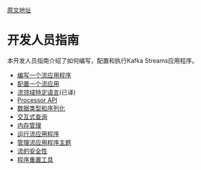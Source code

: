 [原文地址](https://kafka.apache.org/10/documentation/streams/developer-guide/)
# 开发人员指南
本开发人员指南介绍了如何编写，配置和执行Kafka Streams应用程序。
- [编写一个流应用程序](https://kafka.apache.org/10/documentation/streams/developer-guide/write-streams.html)
- [配置一个流应用](https://kafka.apache.org/10/documentation/streams/developer-guide/config-streams.html)
- [流领域特定语言](./开发人员指南/流领域特定语言.md)(已译)
- [Processor API](https://kafka.apache.org/10/documentation/streams/developer-guide/processor-api.html)
- [数据类型和序列化](https://kafka.apache.org/10/documentation/streams/developer-guide/datatypes.html)
- [交互式查询](https://kafka.apache.org/10/documentation/streams/developer-guide/interactive-queries.html)
- [内存管理](https://kafka.apache.org/10/documentation/streams/developer-guide/memory-mgmt.html)
- [运行流应用程序](https://kafka.apache.org/10/documentation/streams/developer-guide/running-app.html)
- [管理流应用程序主题](https://kafka.apache.org/10/documentation/streams/developer-guide/manage-topics.html)
- [流的安全性](https://kafka.apache.org/10/documentation/streams/developer-guide/security.html)
- [程序重置工具](https://kafka.apache.org/10/documentation/streams/developer-guide/app-reset-tool.html)
